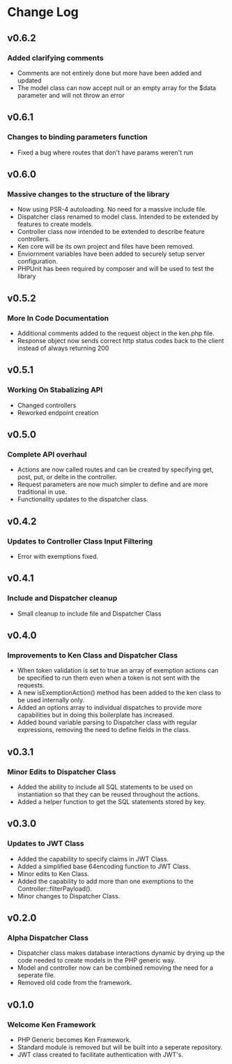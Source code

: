 # Change Log

## v0.6.2

### Added clarifying comments

- Comments are not entirely done but more have been added and updated
- The model class can now accept null or an empty array for the \$data parameter and will not throw an error

## v0.6.1

### Changes to binding parameters function

- Fixed a bug where routes that don't have params weren't run

## v0.6.0

### Massive changes to the structure of the library

- Now using PSR-4 autoloading. No need for a massive include file.
- Dispatcher class renamed to model class. Intended to be extended by features to create models.
- Controller class now intended to be extended to describe feature controllers.
- Ken core will be its own project and files have been removed.
- Enviornment variables have been added to securely setup server configuration.
- PHPUnit has been required by composer and will be used to test the library

## v0.5.2

### More In Code Documentation

- Additional comments added to the request object in the ken.php file.
- Response object now sends correct http status codes back to the client instead of always returning 200

## v0.5.1

### Working On Stabalizing API

- Changed controllers
- Reworked endpoint creation

## v0.5.0

### Complete API overhaul

- Actions are now called routes and can be created by specifying get, post, put, or delte in the controller.
- Request parameters are now much simpler to define and are more traditional in use.
- Functionality updates to the dispatcher class.

## v0.4.2

### Updates to Controller Class Input Filtering

- Error with exemptions fixed.

## v0.4.1

### Include and Dispatcher cleanup

- Small cleanup to include file and Dispatcher Class

## v0.4.0

### Improvements to Ken Class and Dispatcher Class

- When token validation is set to true an array of exemption actions can be specified to run them even when a token is not sent with the requests.
- A new isExemptionAction() method has been added to the ken class to be used internally only.
- Added an options array to individual dispatches to provide more capabilities but in doing this boilerplate has increased.
- Added bound variable parsing to Dispatcher class with regular expressions, removing the need to define fields in the class.

## v0.3.1

### Minor Edits to Dispatcher Class

- Added the ability to include all SQL statements to be used on instantiation so that they can be reused throughout the actions.
- Added a helper function to get the SQL statements stored by key.

## v0.3.0

### Updates to JWT Class

- Added the capability to specify claims in JWT Class.
- Added a simplified base 64encoding function to JWT Class.
- Minor edits to Ken Class.
- Added the capability to add more than one exemptions to the Controller::filterPayload().
- Minor changes to Dispatcher Class.

## v0.2.0

### Alpha Dispatcher Class

- Dispatcher class makes database interactions dynamic by drying up the code needed to create models in the PHP generic way.
- Model and controller now can be combined removing the need for a seperate file.
- Removed old code from the framework.

## v0.1.0

### Welcome Ken Framework

- PHP Generic becomes Ken Framework.
- Standard module is removed but will be built into a seperate repository.
- JWT class created to facilitate authentication with JWT's.
